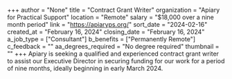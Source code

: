 +++
author = "None"
title = "Contract Grant Writer"
organization = "Apiary for Practical Support"
location = "Remote"
salary = "$18,000 over a nine month period"
link = "https://apiaryps.org/"
sort_date = "2024-02-16"
created_at = "February 16, 2024"
closing_date = "February 16, 2024"
a_job_type = ["Consultant"]
b_benefits = ["Permanently Remote"]
c_feedback = ""
aa_degrees_required = "No degree required"
thumbnail = ""
+++
Apiary is seeking a qualified and experienced contract grant writer to assist our Executive Director in securing funding for our work for a period of nine months, ideally beginning in early March 2024.
